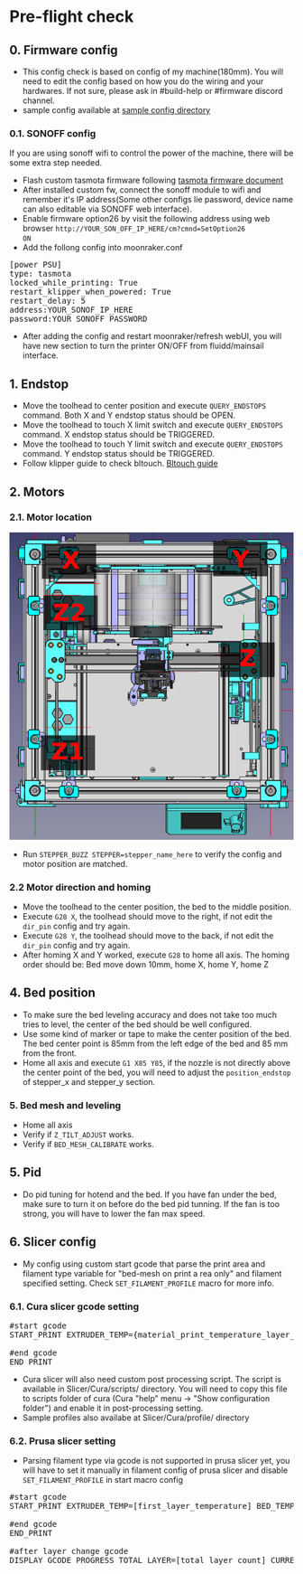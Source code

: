 # Pre-flight check

## 0. Firmware config

- This config check is based on config of my machine(180mm). You will need to edit the config based on how you do the wiring and your hardwares. If not sure, please ask in #build-help or #firmware discord channel.
- sample config available at [sample config directory](https://github.com/ChipCE/SnakeOil-XY/tree/master/Firmware/sample-configs/Klipper/BTT_octopus_pro_Chip)

### 0.1. SONOFF config

If you are using sonoff wifi to control the power of the machine, there will be some extra step needed.

- Flash custom tasmota firmware following [tasmota firmware document](https://tasmota.github.io/docs/Getting-Started/)
- After installed custom fw, connect the sonoff module to wifi and remember it's IP address(Some other configs lie password, device name can also editable via SONOFF web interface).
- Enable firmware option26 by visit the following address using web browser <code>http://YOUR_SON_OFF_IP_HERE/cm?cmnd=SetOption26 ON</code>
- Add the follong config into moonraker.conf
<pre>[power PSU]
type: tasmota
locked_while_printing: True
restart_klipper_when_powered: True
restart_delay: 5
address:YOUR_SONOF_IP_HERE
password:YOUR_SONOFF_PASSWORD</pre>
- After adding the config and restart moonraker/refresh webUI, you will have new section to turn the printer ON/OFF from fluidd/mainsail interface.

## 1. Endstop

- Move the toolhead to center position and execute <code>QUERY_ENDSTOPS</code> command. Both X and Y endstop status should be OPEN.
- Move the toolhead to touch X limit switch and execute <code>QUERY_ENDSTOPS</code> command. X endstop status should be TRIGGERED.
- Move the toolhead to touch Y limit switch and execute <code>QUERY_ENDSTOPS</code> command. Y endstop status should be TRIGGERED.
- Follow klipper guide to check bltouch. [Bltouch guide](https://www.klipper3d.org/BLTouch.html)

## 2. Motors

### 2.1. Motor location

![motor-position](../img/motor-position.png)

- Run <code>STEPPER_BUZZ STEPPER=stepper_name_here</code> to verify the config and motor position are matched.

### 2.2 Motor direction and homing

- Move the toolhead to the center position, the bed to the middle position.
- Execute <code>G28 X</code>, the toolhead should move to the right, if not edit the <code>dir_pin</code> config and try again.
- Execute <code>G28 Y</code>, the toolhead should move to the back, if not edit the <code>dir_pin</code> config and try again.
- After homing X and Y worked, execute <code>G28</code> to home all axis. The homing order should be: Bed move down 10mm, home X, home Y, home Z

## 4. Bed position

- To make sure the bed leveling accuracy and does not take too much tries to level, the center of the bed should be well configured.
- Use some kind of marker or tape to make the center position of the bed. The bed center point is 85mm from the left edge of the bed and 85 mm from the front.
- Home all axis and execute <code>G1 X85 Y85</code>, if the nozzle is not directly above the center point of the bed, you will need to adjust the <code>position_endstop</code> of stepper_x and stepper_y section.

### 5. Bed mesh and leveling

- Home all axis
- Verify if <code>Z_TILT_ADJUST</code> works.
- Verify if <code>BED_MESH_CALIBRATE</code> works.

## 5. Pid

- Do pid tuning for hotend and the bed. If you have fan under the bed, make sure to turn it on before do the bed pid tunning. If the fan is too strong, you will have to lower the fan max speed.

## 6. Slicer config

- My config using custom start gcode that parse the print area and filament type variable for "bed-mesh on print a rea only" and filament specified setting. Check <code>SET_FILAMENT_PROFILE</code> macro for more info.

### 6.1. Cura slicer gcode setting

<pre>#start gcode
START_PRINT EXTRUDER_TEMP={material_print_temperature_layer_0} BED_TEMP={material_bed_temperature_layer_0} AREA_START=%MINX%,%MINY% AREA_END=%MAXX%,%MAXY% FILAMENT_TYPE={material_type}

#end gcode
END_PRINT</pre>

- Cura slicer will also need custom post processing script. The script is available in Slicer/Cura/scripts/ directory. You will need to copy this file to scripts folder of cura (Cura "help" menu -> "Show configuration folder") and enable it in post-processing setting.
- Sample profiles also availabe at Slicer/Cura/profile/ directory

### 6.2. Prusa slicer setting

- Parsing filament type via gcode is not supported in prusa slicer yet, you will have to set it manually in filament config of prusa slicer and disable <code>SET_FILAMENT_PROFILE</code> in start macro config

<pre>#start gcode
START_PRINT EXTRUDER_TEMP=[first_layer_temperature] BED_TEMP=[first_layer_bed_temperature] AREA_START={first_layer_print_min[0]},{first_layer_print_min[1]} AREA_END={first_layer_print_max[0]},{first_layer_print_max[1]}

#end gcode
END_PRINT

#after layer change gcode
DISPLAY_GCODE_PROGRESS TOTAL_LAYER=[total_layer_count] CURRENT_LAYER={layer_num+1} PROGRESS=0 REMAIN=00:00
</pre>
